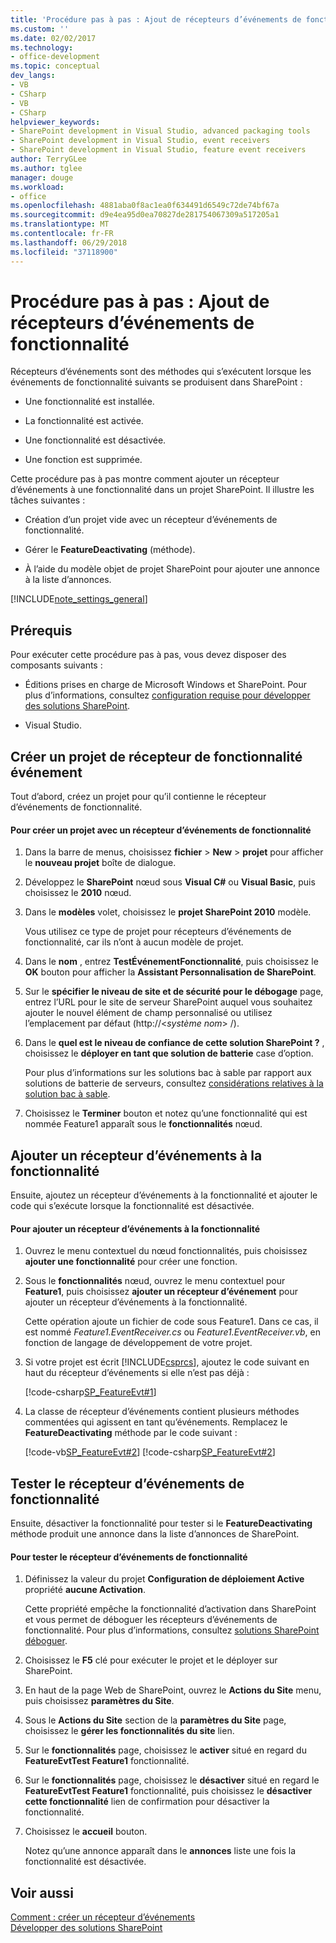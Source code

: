 ```yaml
---
title: 'Procédure pas à pas : Ajout de récepteurs d’événements de fonctionnalité | Microsoft Docs'
ms.custom: ''
ms.date: 02/02/2017
ms.technology:
- office-development
ms.topic: conceptual
dev_langs:
- VB
- CSharp
- VB
- CSharp
helpviewer_keywords:
- SharePoint development in Visual Studio, advanced packaging tools
- SharePoint development in Visual Studio, event receivers
- SharePoint development in Visual Studio, feature event receivers
author: TerryGLee
ms.author: tglee
manager: douge
ms.workload:
- office
ms.openlocfilehash: 4881aba0f8ac1ea0f634491d6549c72de74bf67a
ms.sourcegitcommit: d9e4ea95d0ea70827de281754067309a517205a1
ms.translationtype: MT
ms.contentlocale: fr-FR
ms.lasthandoff: 06/29/2018
ms.locfileid: "37118900"
---
```

# <a name="walkthrough-add-feature-event-receivers"></a>Procédure pas à pas : Ajout de récepteurs d’événements de fonctionnalité
  Récepteurs d’événements sont des méthodes qui s’exécutent lorsque les événements de fonctionnalité suivants se produisent dans SharePoint :  
  
-   Une fonctionnalité est installée.  
  
-   La fonctionnalité est activée.  
  
-   Une fonctionnalité est désactivée.  
  
-   Une fonction est supprimée.  
  
 Cette procédure pas à pas montre comment ajouter un récepteur d’événements à une fonctionnalité dans un projet SharePoint. Il illustre les tâches suivantes :  
  
-   Création d’un projet vide avec un récepteur d’événements de fonctionnalité.  
  
-   Gérer le **FeatureDeactivating** (méthode).  
  
-   À l’aide du modèle objet de projet SharePoint pour ajouter une annonce à la liste d’annonces.  
  
 [!INCLUDE[note_settings_general](../sharepoint/includes/note-settings-general-md.md)]  
  
## <a name="prerequisites"></a>Prérequis  
 Pour exécuter cette procédure pas à pas, vous devez disposer des composants suivants :  
  
-   Éditions prises en charge de Microsoft Windows et SharePoint. Pour plus d’informations, consultez [configuration requise pour développer des solutions SharePoint](../sharepoint/requirements-for-developing-sharepoint-solutions.md).  
  
-   Visual Studio.  
  
## <a name="create-a-feature-event-receiver-project"></a>Créer un projet de récepteur de fonctionnalité événement
 Tout d’abord, créez un projet pour qu’il contienne le récepteur d’événements de fonctionnalité.  
  
#### <a name="to-create-a-project-with-a-feature-event-receiver"></a>Pour créer un projet avec un récepteur d’événements de fonctionnalité  
  
1.  Dans la barre de menus, choisissez **fichier** > **New** > **projet** pour afficher le **nouveau projet** boîte de dialogue.  
  
2.  Développez le **SharePoint** nœud sous **Visual C#** ou **Visual Basic**, puis choisissez le **2010** nœud.  
  
3.  Dans le **modèles** volet, choisissez le **projet SharePoint 2010** modèle.  
  
     Vous utilisez ce type de projet pour récepteurs d’événements de fonctionnalité, car ils n’ont à aucun modèle de projet.  
  
4.  Dans le **nom** , entrez **TestÉvénementFonctionnalité**, puis choisissez le **OK** bouton pour afficher la **Assistant Personnalisation de SharePoint**.  
  
5.  Sur le **spécifier le niveau de site et de sécurité pour le débogage** page, entrez l’URL pour le site de serveur SharePoint auquel vous souhaitez ajouter le nouvel élément de champ personnalisé ou utilisez l’emplacement par défaut (http://\<*système nom*> /).  
  
6.  Dans le **quel est le niveau de confiance de cette solution SharePoint ?** , choisissez le **déployer en tant que solution de batterie** case d’option.  
  
     Pour plus d’informations sur les solutions bac à sable par rapport aux solutions de batterie de serveurs, consultez [considérations relatives à la solution bac à sable](../sharepoint/sandboxed-solution-considerations.md).  
  
7.  Choisissez le **Terminer** bouton et notez qu’une fonctionnalité qui est nommée Feature1 apparaît sous le **fonctionnalités** nœud.  
  
## <a name="add-an-event-receiver-to-the-feature"></a>Ajouter un récepteur d’événements à la fonctionnalité
 Ensuite, ajoutez un récepteur d’événements à la fonctionnalité et ajouter le code qui s’exécute lorsque la fonctionnalité est désactivée.  
  
#### <a name="to-add-an-event-receiver-to-the-feature"></a>Pour ajouter un récepteur d’événements à la fonctionnalité  
  
1.  Ouvrez le menu contextuel du nœud fonctionnalités, puis choisissez **ajouter une fonctionnalité** pour créer une fonction.  
  
2.  Sous le **fonctionnalités** nœud, ouvrez le menu contextuel pour **Feature1**, puis choisissez **ajouter un récepteur d’événement** pour ajouter un récepteur d’événements à la fonctionnalité.  
  
     Cette opération ajoute un fichier de code sous Feature1. Dans ce cas, il est nommé *Feature1.EventReceiver.cs* ou *Feature1.EventReceiver.vb*, en fonction de langage de développement de votre projet.  
  
3.  Si votre projet est écrit [!INCLUDE[csprcs](../sharepoint/includes/csprcs-md.md)], ajoutez le code suivant en haut du récepteur d’événements si elle n’est pas déjà :  
  
     [!code-csharp[SP_FeatureEvt#1](../sharepoint/codesnippet/CSharp/featureevttest2/features/feature1/feature1.eventreceiver.cs#1)]  
  
4.  La classe de récepteur d’événements contient plusieurs méthodes commentées qui agissent en tant qu’événements. Remplacez le **FeatureDeactivating** méthode par le code suivant :  
  
     [!code-vb[SP_FeatureEvt#2](../sharepoint/codesnippet/VisualBasic/featureevt2vb/features/feature1/feature1.eventreceiver.vb#2)]
     [!code-csharp[SP_FeatureEvt#2](../sharepoint/codesnippet/CSharp/featureevttest2/features/feature1/feature1.eventreceiver.cs#2)]  
  
## <a name="test-the-feature-event-receiver"></a>Tester le récepteur d’événements de fonctionnalité
 Ensuite, désactiver la fonctionnalité pour tester si le **FeatureDeactivating** méthode produit une annonce dans la liste d’annonces de SharePoint.  
  
#### <a name="to-test-the-feature-event-receiver"></a>Pour tester le récepteur d’événements de fonctionnalité  
  
1.  Définissez la valeur du projet **Configuration de déploiement Active** propriété **aucune Activation**.  
  
     Cette propriété empêche la fonctionnalité d’activation dans SharePoint et vous permet de déboguer les récepteurs d’événements de fonctionnalité. Pour plus d’informations, consultez [solutions SharePoint déboguer](../sharepoint/debugging-sharepoint-solutions.md).  
  
2.  Choisissez le **F5** clé pour exécuter le projet et le déployer sur SharePoint.  
  
3.  En haut de la page Web de SharePoint, ouvrez le **Actions du Site** menu, puis choisissez **paramètres du Site**.  
  
4.  Sous le **Actions du Site** section de la **paramètres du Site** page, choisissez le **gérer les fonctionnalités du site** lien.  
  
5.  Sur le **fonctionnalités** page, choisissez le **activer** situé en regard du **FeatureEvtTest Feature1** fonctionnalité.  
  
6.  Sur le **fonctionnalités** page, choisissez le **désactiver** situé en regard le **FeatureEvtTest Feature1** fonctionnalité, puis choisissez le **désactiver cette fonctionnalité**  lien de confirmation pour désactiver la fonctionnalité.  
  
7.  Choisissez le **accueil** bouton.  
  
     Notez qu’une annonce apparaît dans le **annonces** liste une fois la fonctionnalité est désactivée.  
  
## <a name="see-also"></a>Voir aussi
 [Comment : créer un récepteur d’événements](../sharepoint/how-to-create-an-event-receiver.md)   
 [Développer des solutions SharePoint](../sharepoint/developing-sharepoint-solutions.md)  
  
